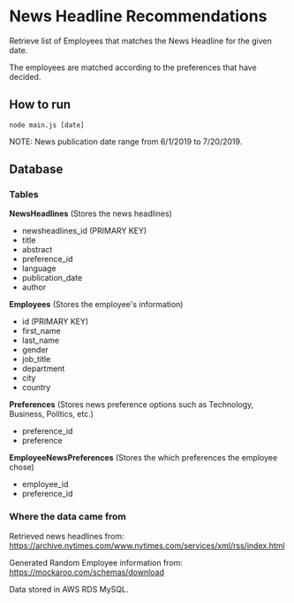 # News Headline Recommendations

Retrieve list of Employees that matches the News Headline for the given date.

The employees are matched according to the preferences that have decided.

## How to run

```
node main.js [date]
```
NOTE: News publication date range from 6/1/2019 to 7/20/2019.


## Database 

### Tables

**NewsHeadlines** (Stores the news headlines)
- newsheadlines_id (PRIMARY KEY)
- title
- abstract
- preference_id
- language
- publication_date
- author

**Employees** (Stores the employee's information)
- id (PRIMARY KEY)
- first_name 
- last_name 
- gender 
- job_title 
- department 
- city 
- country 

**Preferences** (Stores news preference options such as Technology, Business, Politics, etc.)
- preference_id
- preference

**EmployeeNewsPreferences** (Stores the which preferences the employee chose)
- employee_id
- preference_id


### Where the data came from
Retrieved news headlines from:
	https://archive.nytimes.com/www.nytimes.com/services/xml/rss/index.html

Generated Random Employee information from:
	https://mockaroo.com/schemas/download




Data stored in AWS RDS MySQL.
